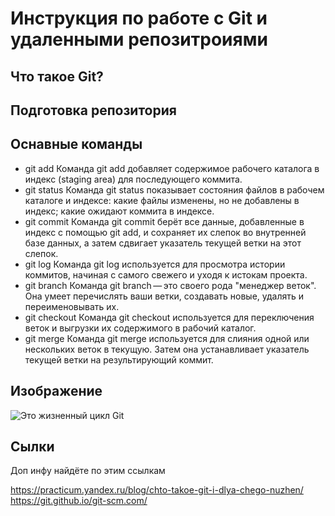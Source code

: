# Инструкция по работе с Git  и удаленными репозитроиями

## Что такое Git?

## Подготовка репозитория

## Оснавные команды

* git add
Команда git add добавляет содержимое рабочего каталога в индекс (staging area) для последующего коммита. 
* git status
Команда git status показывает состояния файлов в рабочем каталоге и индексе: какие файлы изменены, но не добавлены в индекс; какие ожидают коммита в индексе.
* git commit
Команда git commit берёт все данные, добавленные в индекс с помощью git add, и сохраняет их слепок во внутренней базе данных, а затем сдвигает указатель текущей ветки на этот слепок.
* git log
Команда git log используется для просмотра истории коммитов, начиная с самого свежего и уходя к истокам проекта.
* git branch
Команда git branch — это своего рода "менеджер веток". Она умеет перечислять ваши ветки, создавать новые, удалять и переименовывать их.
* git checkout
Команда git checkout используется для переключения веток и выгрузки их содержимого в рабочий каталог.
* git merge
Команда git merge используется для слияния одной или нескольких веток в текущую. Затем она устанавливает указатель текущей ветки на результирующий коммит.

## Изображение

![Это жизненный цикл Git](Cikl.jpeg)

## Сылки

Доп инфу найдёте по этим ссылкам

https://practicum.yandex.ru/blog/chto-takoe-git-i-dlya-chego-nuzhen/
https://git.github.io/git-scm.com/

